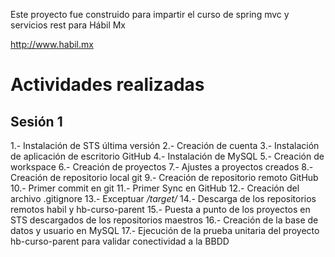 Este proyecto fue construido para impartir el curso de spring mvc y servicios rest para Hábil Mx 

http://www.habil.mx


# Actividades realizadas

## Sesión 1
1.- Instalación de STS última versión
2.- Creación de cuenta
3.- Instalación de aplicación de escritorio GitHub
4.- Instalación de MySQL
5.- Creación de workspace
6.- Creación de proyectos
7.- Ajustes a proyectos creados
8.- Creación de repositorio local git
9.- Creación de repositorio remoto GitHub
10.- Primer commit en git
11.- Primer Sync en GitHub
12.- Creación del archivo .gitignore
13.- Exceptuar */target/*
14.- Descarga de los repositorios remotos habil y hb-curso-parent
15.- Puesta a punto de los proyectos en STS descargados de los repositorios maestros
16.- Creación de la base de datos y usuario en MySQL
17.- Ejecución de la prueba unitaria del proyecto hb-curso-parent para validar conectividad a la BBDD



